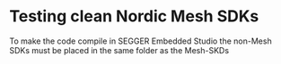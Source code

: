 # Testing clean Nordic Mesh SDKs

To make the code compile in SEGGER Embedded Studio the non-Mesh SDKs must be placed in the same folder as the Mesh-SKDs